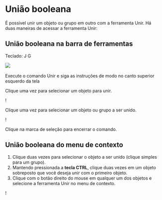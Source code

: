 # União booleana

É possível unir um objeto ou grupo em outro com a ferramenta Unir. Há duas maneiras de acessar a ferramenta Unir:

## União booleana na barra de ferramentas

Teclado: J G

![](../.gitbook/assets/boolean\_join.png)

Execute o comando Unir e siga as instruções de modo no canto superior esquerdo da tela

Clique uma vez para selecionar um objeto para unir.

\![](<../.gitbook/assets/cut_mode01 (1).png>)

Clique uma vez para selecionar um objeto ou grupo a ser unido.

\![](<../.gitbook/assets/cut_mode02 (1).png>)

Clique na marca de seleção para encerrar o comando.

## União booleana do menu de contexto

1. Clique duas vezes para selecionar o objeto a ser unido (clique simples para um grupo).
2. Mantendo pressionada a **tecla CTRL**, clique duas vezes em um objeto sobreposto que você deseja unir com o primeiro objeto.
3. Clique com o botão direito do mouse em qualquer um dos objetos e selecione a ferramenta Unir no menu de contexto.

\![](<../.gitbook/assets/join tool.png>)
